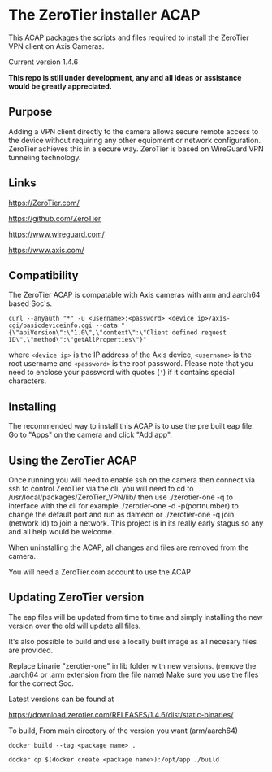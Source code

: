 # The ZeroTier installer ACAP

This ACAP packages the scripts and files required to install the ZeroTier VPN client on Axis Cameras.

Current version 1.4.6

**This repo is still under development, any and all ideas or assistance would be greatly appreciated.**

## Purpose

Adding a VPN client directly to the camera allows secure remote access to the device without requiring any other equipment or network configuration.
ZeroTier achieves this in a secure way.
ZeroTier is based on WireGuard VPN tunneling technology.

## Links

https://ZeroTier.com/

https://github.com/ZeroTier 

https://www.wireguard.com/

https://www.axis.com/

## Compatibility

The ZeroTier ACAP is compatable with Axis cameras with arm and aarch64 based Soc's.

```
curl --anyauth "*" -u <username>:<password> <device ip>/axis-cgi/basicdeviceinfo.cgi --data "{\"apiVersion\":\"1.0\",\"context\":\"Client defined request ID\",\"method\":\"getAllProperties\"}"
```

where `<device ip>` is the IP address of the Axis device, `<username>` is the root username and `<password>` is the root password. Please
note that you need to enclose your password with quotes (`'`) if it contains special characters.

## Installing

The recommended way to install this ACAP is to use the pre built eap file.
Go to "Apps" on the camera and click "Add app".


## Using the ZeroTier ACAP

Once running you will need to enable ssh on the camera then connect via ssh to control ZeroTier via the cli.
you will need to cd to /usr/local/packages/ZeroTier_VPN/lib/ then use ./zerotier-one -q to interface with the cli for example ./zerotier-one -d -p(portnumber) to change the default port and run as dameon or ./zerotier-one -q join (network id) to join a network.
This project is in its really early stagus so any and all help would be welcome.

When uninstalling the ACAP, all changes and files are removed from the camera.

You will need a ZeroTier.com account to use the ACAP

## Updating ZeroTier version

The eap files will be updated from time to time and simply installing the new version over the old will update all files.

It's also possible to build and use a locally built image as all necesary files are provided.

Replace binarie "zerotier-one" in lib folder with new versions. (remove the .aarch64 or .arm extension from the file name)
Make sure you use the files for the correct Soc.

Latest versions can be found at 

https://download.zerotier.com/RELEASES/1.4.6/dist/static-binaries/


To build, 
From main directory of the version you want (arm/aarch64)

```
docker build --tag <package name> . 
```
```
docker cp $(docker create <package name>):/opt/app ./build 
```

